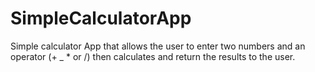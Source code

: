 # SimpleCalculatorApp
Simple calculator App that allows the user to enter two numbers and an operator (+ _ * or /) then calculates and return the results to the user.
